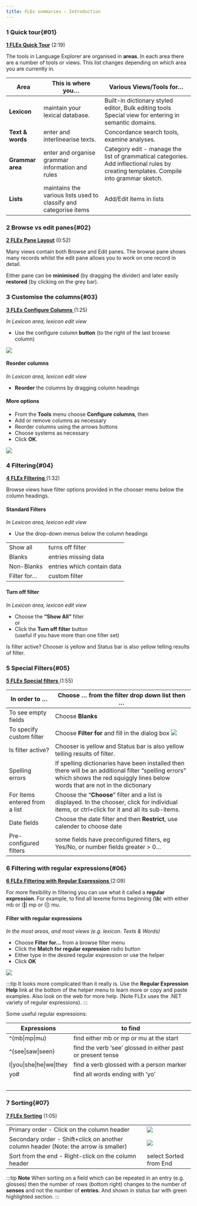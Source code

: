 ```yaml
---
title: FLEx summaries – Introduction
---
```


### 1 Quick tour{#01}
[**1 FLEx Quick Tour**](https://vimeo.com/showcase/3123523/video/111419885) (2:19)


The tools in Language Explorer are organised in **areas**. In each area there are a number of tools or views. This list changes depending on which area you are currently in.

| **Area**          | This is where you…                                                | Various Views/Tools for…                                                                                                      |
|-------------------|-------------------------------------------------------------------|-------------------------------------------------------------------------------------------------------------------------------|
| **Lexicon**       | maintain your lexical database.                                   | Built-in dictionary styled editor,  Bulk editing tools  Special view for entering in semantic domains.                        |
| **Text & words**  | enter and interlinearise texts.                                   | Concordance search tools, examine analyses.                                                                                   |
| **Grammar area**  | enter and organise grammar information and rules                  | Category edit - manage the list of grammatical categories. Add inflectional rules by creating templates. Compile into grammar sketch. |
| **Lists**         | maintains the various lists used to classify and categorise items | Add/Edit items in lists                                                                                                       |


### 2 Browse vs edit panes{#02}
[**2 FLEx Pane Layout**](https://vimeo.com/showcase/3123523/video/111419886) (0:52)

Many views contain both Browse and Edit panes. The browse pane shows many records whilst the edit pane allows you to work on one record in detail. 

Either pane can be **minimised** (by dragging the divider) and later easily **restored** (by clicking on the grey bar).



### 3 Customise the columns{#03}
[**3 FLEx Configure Columns** ](https://vimeo.com/showcase/3123523/video/111419888)(1:25)

*In Lexicon area, lexicon edit view*

-   Use the configure column **button** (to the right of the last browse column)

![](media/056b4f79371696adf773d0056279b4e4.png)

#### Reorder columns

*In Lexicon area, lexicon edit view*

-   **Reorder** the columns by dragging column headings

#### More options
-   From the **Tools** menu choose **Configure columns**, then
-   Add or remove columns as necessary
-   Reorder columns using the arrows buttons
-   Choose  systems as necessary
-   Click **OK**.

![](media/77c7dba87c21528803e56483a0ba0bb9.png)


### 4 Filtering{#04}
[**4 FLEx Filtering** ](https://vimeo.com/showcase/3123523/video/111419890)(1:32)

Browse views have filter options provided in the chooser menu below the column headings.
 
#### Standard Filters

*In Lexicon area, lexicon edit view*

-   Use the drop-down menus below the column headings

|   |   |
|---|---|
| Show all | turns off filter | 
| Blanks | entries missing data |
| Non-Blanks | entries which contain data |
| Filter for… | custom filter |

#### Turn off filter

*In Lexicon area, lexicon edit view*

-   Choose the **“Show All”** filter   
    or  
- Click the **Turn off filter** button   
(useful if you have more than one filter set)

Is filter active?    Chooser is yellow and Status bar is also yellow telling results of filter.                                                                                      

### 5 Special Filters{#05} 
[**5 FLEx Special filters** ](https://vimeo.com/showcase/3123523/video/111419891)(1:55)

| In order to …                 | Choose … from the filter drop down list then …                                                                                                                                        |
|-------------------------------|--------------------------------------------------------------------------------------------------------------------------------------------------------------------------------------|
| To see empty fields           | Choose **Blanks**                                                                                                                                                                    |
| To specify custom filter      | Choose **Filter for** and fill in the dialog box ![](media/b7d84efc2113fd48a2648e98b9e8aacd.png)                                                                                     |
| Is filter active?             | Chooser is yellow and Status bar is also yellow telling results of filter.                                                                                                           |
| Spelling errors               | If spelling dictionaries have been installed then there will be an additional filter “spelling errors” which shows the red squiggly lines below words that are not in the dictionary |
| For Items entered from a list | Choose the “**Choose**” filter and a list is displayed. In the chooser, click for individual items, or ctrl+click for it and all its sub-items.                                       |
| Date fields                   | Choose the date filter and then **Restrict**, use calender to choose date                                      |
| Pre-configured filters        | some fields have preconfigured filters,  eg Yes/No, or number fields greater \> 0…                                  |

### 6 Filtering with regular expressions{#06}
[**6 FLEx Filtering with Regular Expressions** ](https://vimeo.com/showcase/3123523/video/111421267)(2:09)

For more flexibility in filtering you can use what it called a **regular expression**. For example, to find all lexeme forms beginning (**\b**) with either mb or (**|**) mp or (|) mu.

#### Filter with regular expressions
*In the most areas, and most views (e.g. lexicon. Texts & Words)*

-   Choose **Filter for…**  from a browse filter menu
-   Click the **Match for regular expression** radio button
-   Either type in the desired regular expression or use the helper
-   Click **OK**

![](media/052f3db18755b05cf674a4b6d6febb63.png)

:::tip
It looks more complicated than it really is.  Use the **Regular Expression Help** link at the bottom of the helper menu to learn more or copy and paste examples. Also look on the web for more help. (Note FLEx uses the .NET variety of regular expressions).
:::

Some useful regular expressions:

| Expressions  |   to find |
| --------|-------------------------------------------------------------|
| \^(mb\|mp\|mu)            | find either mb or mp or mu at the start                     |
| \^(see\|saw\|seen)        | find the verb ‘see’ glossed in either past or present tense |
| I\|you\|she\|he\|we\|they | find a verb glossed with a person marker                    |
| yo\#                      | find all words ending with ‘yo’                             |
|                           |                                                             |
|                           |                                                             |
|                           |                                                             |
|                           |                                                             |
|                           |                                                             |


### 7 Sorting{#07}
[**7 FLEx Sorting**](https://vimeo.com/showcase/3123523/video/111421269) (1:05)

|           |                      |
|---------------------------|-------------------------------------------------------------|
| Primary order - Click on the column header |  ![](media/973a4ac69224b160ac30419cc6dd3af9.png) | 
| Secondary order - Shift+click on another column header (Note: the arrow is smaller) |  ![](media/e5227cb0180256d9bb6a810d9042c152.png) |
| Sort from the end - Right-click on the column header  | select Sorted from End |

:::tip **Note**
When sorting on a field which can be repeated in an entry (e.g. glosses) then the number of rows (bottom right) changes to the number of **senses** and not the number of **entries**.  And  shown in status bar with green highlighted section.
:::
